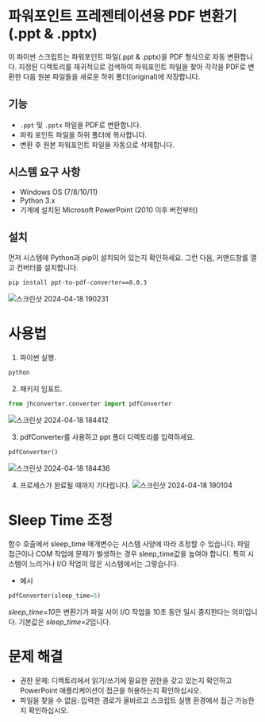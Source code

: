 
# 파워포인트 프레젠테이션용 PDF 변환기(.ppt & .pptx)

이 파이썬 스크립트는 파워포인트 파일(.ppt & .pptx)을 PDF 형식으로 자동 변환합니다. 지정된 디렉토리를 재귀적으로 검색하여 파워포인트 파일을 찾아 각각을 PDF로 변환한 다음 원본 파일들을 새로운 하위 폴더(original)에 저장합니다.

## 기능
- `.ppt` 및 `.pptx` 파일을 PDF로 변환합니다.
- 파워 포인트 파일을 하위 폴더에 복사합니다.
- 변환 후 원본 파워포인트 파일을 자동으로 삭제합니다.

## 시스템 요구 사항
- Windows OS (7/8/10/11)
- Python 3.x
- 기계에 설치된 Microsoft PowerPoint (2010 이후 버전부터)

## 설치
먼저 시스템에 Python과 pip이 설치되어 있는지 확인하세요.
그런 다음, 커맨드창를 열고 컨버터를 설치합니다.

```bash
pip install ppt-to-pdf-converter==0.0.3
```
![스크린샷 2024-04-18 190231](https://github.com/Thongangerge/ppt-to-pdf-converter/assets/126161416/acd3e2fa-494a-4cd5-987b-19cf43a59b91)


# 사용법

1. 파이썬 실행.
```bash
python
```
2. 패키지 임포트.
```python
from jhconverter.converter import pdfConverter
```
![스크린샷 2024-04-18 184412](https://github.com/Thongangerge/ppt-to-pdf-converter/assets/126161416/6f5bfc26-fb6f-4386-afc4-cdab2e3bf589)

3. pdfConverter를 사용하고 ppt 폴더 디렉토리를 입력하세요.
```python
pdfConverter()
```
![스크린샷 2024-04-18 184436](https://github.com/Thongangerge/ppt-to-pdf-converter/assets/126161416/de8e5e5f-6aed-4b64-8b26-9f1012555702)

4. 프로세스가 완료될 때까지 기다립니다.
![스크린샷 2024-04-18 190104](https://github.com/Thongangerge/ppt-to-pdf-converter/assets/126161416/e6e262ab-5c7c-4ea6-b2c8-ad2b1d519cbe)

# Sleep Time 조정
함수 호출에서 sleep_time 매개변수는 시스템 사양에 따라 조정할 수 있습니다. 파일 접근이나 COM 작업에 문제가 발생하는 경우 sleep_time값을 높여야 합니다. 특히 시스템이 느리거나 I/O 작업이 많은 시스템에서는 그렇습니다.
- 예시
```python
pdfConverter(sleep_time=5)
```
*sleep_time=10*은 변환기가 파일 사이 I/O 작업을 10초 동안 일시 중지한다는 의미입니다. 기본값은 *sleep_time=2*입니다.

# 문제 해결
- 권한 문제: 디렉토리에서 읽기/쓰기에 필요한 권한을 갖고 있는지 확인하고 PowerPoint 애플리케이션이 접근을 허용하는지 확인하십시오.
- 파일을 찾을 수 없음: 입력한 경로가 올바르고 스크립트 실행 환경에서 접근 가능한지 확인하십시오.
